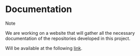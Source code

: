# Documentation

> [!NOTE]
> We are working on a website that will gather all the necessary documentation of the repositories developed in this project.

Will be available at the following [link](https://6g-sandbox.github.io/docs/).